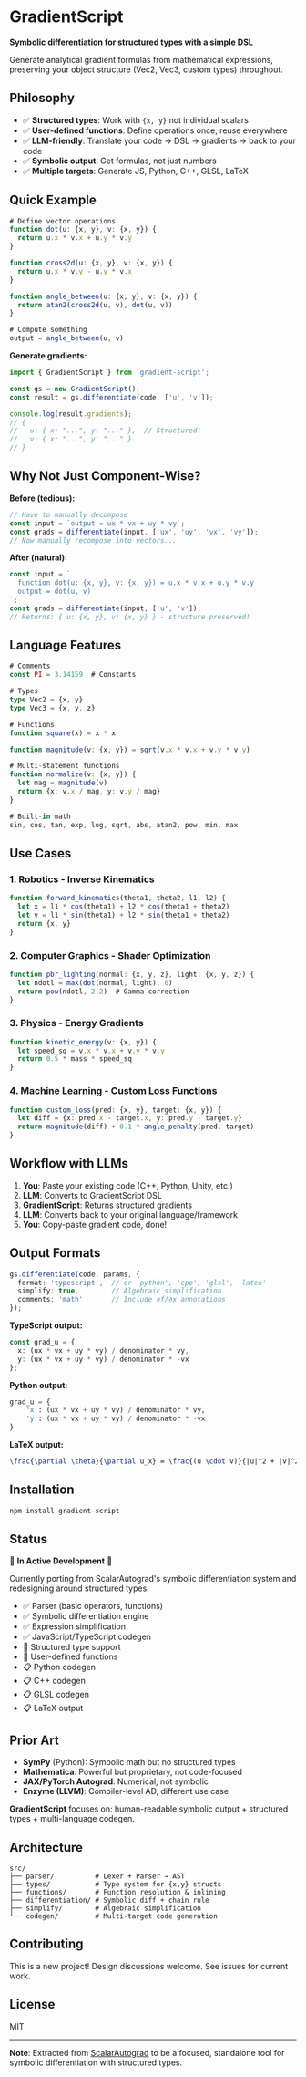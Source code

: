 # GradientScript

**Symbolic differentiation for structured types with a simple DSL**

Generate analytical gradient formulas from mathematical expressions, preserving your object structure (Vec2, Vec3, custom types) throughout.

## Philosophy

- ✅ **Structured types**: Work with `{x, y}` not individual scalars
- ✅ **User-defined functions**: Define operations once, reuse everywhere
- ✅ **LLM-friendly**: Translate your code → DSL → gradients → back to your code
- ✅ **Symbolic output**: Get formulas, not just numbers
- ✅ **Multiple targets**: Generate JS, Python, C++, GLSL, LaTeX

## Quick Example

```typescript
# Define vector operations
function dot(u: {x, y}, v: {x, y}) {
  return u.x * v.x + u.y * v.y
}

function cross2d(u: {x, y}, v: {x, y}) {
  return u.x * v.y - u.y * v.x
}

function angle_between(u: {x, y}, v: {x, y}) {
  return atan2(cross2d(u, v), dot(u, v))
}

# Compute something
output = angle_between(u, v)
```

**Generate gradients:**
```typescript
import { GradientScript } from 'gradient-script';

const gs = new GradientScript();
const result = gs.differentiate(code, ['u', 'v']);

console.log(result.gradients);
// {
//   u: { x: "...", y: "..." },  // Structured!
//   v: { x: "...", y: "..." }
// }
```

## Why Not Just Component-Wise?

**Before (tedious):**
```typescript
// Have to manually decompose
const input = `output = ux * vx + uy * vy`;
const grads = differentiate(input, ['ux', 'uy', 'vx', 'vy']);
// Now manually recompose into vectors...
```

**After (natural):**
```typescript
const input = `
  function dot(u: {x, y}, v: {x, y}) = u.x * v.x + u.y * v.y
  output = dot(u, v)
`;
const grads = differentiate(input, ['u', 'v']);
// Returns: { u: {x, y}, v: {x, y} } - structure preserved!
```

## Language Features

```typescript
# Comments
const PI = 3.14159  # Constants

# Types
type Vec2 = {x, y}
type Vec3 = {x, y, z}

# Functions
function square(x) = x * x

function magnitude(v: {x, y}) = sqrt(v.x * v.x + v.y * v.y)

# Multi-statement functions
function normalize(v: {x, y}) {
  let mag = magnitude(v)
  return {x: v.x / mag, y: v.y / mag}
}

# Built-in math
sin, cos, tan, exp, log, sqrt, abs, atan2, pow, min, max
```

## Use Cases

### 1. Robotics - Inverse Kinematics
```typescript
function forward_kinematics(theta1, theta2, l1, l2) {
  let x = l1 * cos(theta1) + l2 * cos(theta1 + theta2)
  let y = l1 * sin(theta1) + l2 * sin(theta1 + theta2)
  return {x, y}
}
```

### 2. Computer Graphics - Shader Optimization
```typescript
function pbr_lighting(normal: {x, y, z}, light: {x, y, z}) {
  let ndotl = max(dot(normal, light), 0)
  return pow(ndotl, 2.2)  # Gamma correction
}
```

### 3. Physics - Energy Gradients
```typescript
function kinetic_energy(v: {x, y}) {
  let speed_sq = v.x * v.x + v.y * v.y
  return 0.5 * mass * speed_sq
}
```

### 4. Machine Learning - Custom Loss Functions
```typescript
function custom_loss(pred: {x, y}, target: {x, y}) {
  let diff = {x: pred.x - target.x, y: pred.y - target.y}
  return magnitude(diff) + 0.1 * angle_penalty(pred, target)
}
```

## Workflow with LLMs

1. **You**: Paste your existing code (C++, Python, Unity, etc.)
2. **LLM**: Converts to GradientScript DSL
3. **GradientScript**: Returns structured gradients
4. **LLM**: Converts back to your original language/framework
5. **You**: Copy-paste gradient code, done!

## Output Formats

```typescript
gs.differentiate(code, params, {
  format: 'typescript',  // or 'python', 'cpp', 'glsl', 'latex'
  simplify: true,        // Algebraic simplification
  comments: 'math'       // Include ∂f/∂x annotations
});
```

**TypeScript output:**
```typescript
const grad_u = {
  x: (ux * vx + uy * vy) / denominator * vy,
  y: (ux * vx + uy * vy) / denominator * -vx
};
```

**Python output:**
```python
grad_u = {
    'x': (ux * vx + uy * vy) / denominator * vy,
    'y': (ux * vx + uy * vy) / denominator * -vx
}
```

**LaTeX output:**
```latex
\frac{\partial \theta}{\partial u_x} = \frac{(u \cdot v)}{|u|^2 + |v|^2} v_y
```

## Installation

```bash
npm install gradient-script
```

## Status

🚧 **In Active Development** 🚧

Currently porting from ScalarAutograd's symbolic differentiation system and redesigning around structured types.

- ✅ Parser (basic operators, functions)
- ✅ Symbolic differentiation engine
- ✅ Expression simplification
- ✅ JavaScript/TypeScript codegen
- 🚧 Structured type support
- 🚧 User-defined functions
- 📋 Python codegen
- 📋 C++ codegen
- 📋 GLSL codegen
- 📋 LaTeX output

## Prior Art

- **SymPy** (Python): Symbolic math but no structured types
- **Mathematica**: Powerful but proprietary, not code-focused
- **JAX/PyTorch Autograd**: Numerical, not symbolic
- **Enzyme (LLVM)**: Compiler-level AD, different use case

**GradientScript** focuses on: human-readable symbolic output + structured types + multi-language codegen.

## Architecture

```
src/
├── parser/          # Lexer + Parser → AST
├── types/           # Type system for {x,y} structs
├── functions/       # Function resolution & inlining
├── differentiation/ # Symbolic diff + chain rule
├── simplify/        # Algebraic simplification
└── codegen/         # Multi-target code generation
```

## Contributing

This is a new project! Design discussions welcome. See issues for current work.

## License

MIT

---

**Note**: Extracted from [ScalarAutograd](https://github.com/username/scalar-autograd) to be a focused, standalone tool for symbolic differentiation with structured types.
